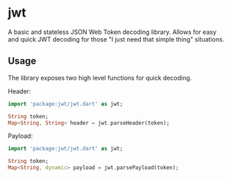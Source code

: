 # jwt

A basic and stateless JSON Web Token decoding library. Allows for easy and quick JWT decoding for those "I just need that simple thing" situations.

## Usage

The library exposes two high level functions for quick decoding.

Header:
```dart
import 'package:jwt/jwt.dart' as jwt;

String token;
Map<String, String> header = jwt.parseHeader(token);
```

Payload:
```dart
import 'package:jwt/jwt.dart' as jwt;

String token;
Map<String, dynamic> payload = jwt.parsePayload(token);
```
